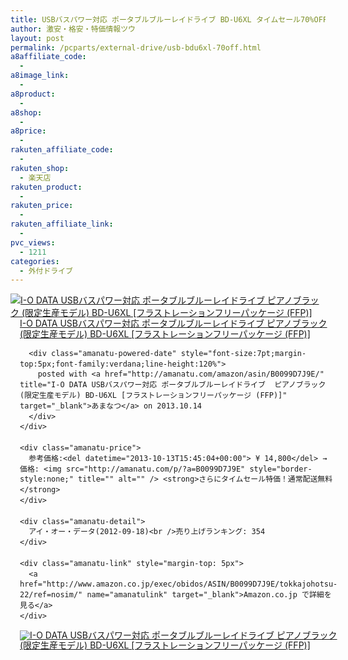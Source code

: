 ```yaml
---
title: USBバスパワー対応 ポータブルブルーレイドライブ BD-U6XL タイムセール70%OFF特価！送料無料！
author: 激安・格安・特価情報ツウ
layout: post
permalink: /pcparts/external-drive/usb-bdu6xl-70off.html
a8affiliate_code:
  - 
a8image_link:
  - 
a8product:
  - 
a8shop:
  - 
a8price:
  - 
rakuten_affiliate_code:
  - 
rakuten_shop:
  - 楽天店
rakuten_product:
  - 
rakuten_price:
  - 
rakuten_affiliate_link:
  - 
pvc_views:
  - 1211
categories:
  - 外付ドライブ
---
```

<div class="amanatu-box" style="margin-bottom:0px;">
  <div class="amanatu-image" style="float:left;">
    <a href="http://www.amazon.co.jp/exec/obidos/ASIN/B0099D7J9E/tokkajohotsu-22/ref=nosim/" name="amanatulink" target="_blank"><img src="http://i1.wp.com/ecx.images-amazon.com/images/I/41RHfEGB4%2BL._SL160_.jpg?w=546" alt="I-O DATA USBバスパワー対応 ポータブルブルーレイドライブ  ピアノブラック (限定生産モデル) BD-U6XL [フラストレーションフリーパッケージ (FFP)]" style="border: none;" data-recalc-dims="1" /></a>
  </div>
  
  <div class="amanatu-info" style="float:left;margin-left:15px;line-height:120%">
    <div class="amanatu-name" style="margin-bottom:10px;line-height:120%">
      <a href="http://www.amazon.co.jp/exec/obidos/ASIN/B0099D7J9E/tokkajohotsu-22/ref=nosim/" name="amanatulink" target="_blank">I-O DATA USBバスパワー対応 ポータブルブルーレイドライブ ピアノブラック (限定生産モデル) BD-U6XL [フラストレーションフリーパッケージ (FFP)]</a> 
      
      <div class="amanatu-powered-date" style="font-size:7pt;margin-top:5px;font-family:verdana;line-height:120%">
        posted with <a href="http://amanatu.com/amazon/asin/B0099D7J9E/" title="I-O DATA USBバスパワー対応 ポータブルブルーレイドライブ  ピアノブラック (限定生産モデル) BD-U6XL [フラストレーションフリーパッケージ (FFP)]" target="_blank">あまなつ</a> on 2013.10.14
      </div>
    </div>
    
    <div class="amanatu-price">
      参考価格:<del datetime="2013-10-13T15:45:04+00:00"> ¥ 14,800</del> → 価格: <img src="http://amanatu.com/p/?a=B0099D7J9E" style="border-style:none;" title="" alt="" /> <strong>さらにタイムセール特価！通常配送無料</strong>
    </div>
    
    <div class="amanatu-detail">
      アイ・オー・データ(2012-09-18)<br />売り上げランキング: 354
    </div>
    
    <div class="amanatu-link" style="margin-top: 5px">
      <a href="http://www.amazon.co.jp/exec/obidos/ASIN/B0099D7J9E/tokkajohotsu-22/ref=nosim/" name="amanatulink" target="_blank">Amazon.co.jp で詳細を見る</a>
    </div>
  </div>
  
  <div class="amanatu-footer" style="clear: left">
  </div>
  
  <div class="amanatu-imageset">
    <div class="amanatu-image" style="float:left;">
      <a href="http://www.amazon.co.jp/exec/obidos/ASIN/B0099D7J9E/tokkajohotsu-22/ref=nosim/" name="amanatulink" target="_blank"><img src="http://i1.wp.com/ecx.images-amazon.com/images/I/31vDrYkLk2L._AA160_.jpg?w=546" alt="I-O DATA USBバスパワー対応 ポータブルブルーレイドライブ  ピアノブラック (限定生産モデル) BD-U6XL [フラストレーションフリーパッケージ (FFP)]" style="border: none;" data-recalc-dims="1" /></a>
    </div>
    
    <div class="amanatu-image" style="float:left;">
      <a href="http://www.amazon.co.jp/exec/obidos/ASIN/B0099D7J9E/tokkajohotsu-22/ref=nosim/" name="amanatulink" target="_blank"><img src="http://i1.wp.com/ecx.images-amazon.com/images/I/41OP2Ub0DvL._AA160_.jpg?w=546" alt="I-O DATA USBバスパワー対応 ポータブルブルーレイドライブ  ピアノブラック (限定生産モデル) BD-U6XL [フラストレーションフリーパッケージ (FFP)]" style="border: none;" data-recalc-dims="1" /></a>
    </div>
    
    <div class="amanatu-footer" style="clear: left">
    </div>
  </div>
</div>